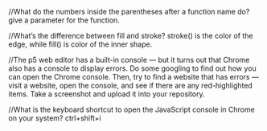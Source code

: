 //What do the numbers inside the parentheses after a function name do?
  give a parameter for the function.
  
//What’s the difference between fill and stroke?
  stroke() is the color of the edge, while fill() is color of the inner shape.

//The p5 web editor has a built-in console — but it turns out that Chrome also has a console to display errors. Do some googling to find out how you can open the Chrome console. Then, try to find a website that has errors — visit a website, open the console, and see if there are any red-highlighted items. Take a screenshot and upload it into your repository.

//What is the keyboard shortcut to open the JavaScript console in Chrome on your system?
  ctrl+shift+i
